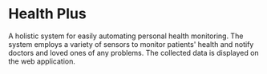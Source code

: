 # Health Plus

A holistic system for easily automating personal health monitoring. The system employs a variety of sensors to monitor patients' health and notify doctors and loved ones of any problems. The collected data is displayed on the web application.
